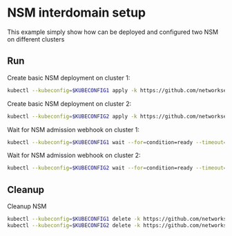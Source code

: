 # NSM interdomain setup


This example simply show how can be deployed and configured two NSM on different clusters

## Run

Create basic NSM deployment on cluster 1:

```bash
kubectl --kubeconfig=$KUBECONFIG1 apply -k https://github.com/networkservicemesh/deployments-k8s/examples/interdomain/nsm/cluster1?ref=175f1e3f4524abe0b8234c515e260c9cb7b8b7f2
```

Create basic NSM deployment on cluster 2:

```bash
kubectl --kubeconfig=$KUBECONFIG2 apply -k https://github.com/networkservicemesh/deployments-k8s/examples/interdomain/nsm/cluster2?ref=175f1e3f4524abe0b8234c515e260c9cb7b8b7f2
```

Wait for NSM admission webhook on cluster 1:

```bash
kubectl --kubeconfig=$KUBECONFIG1 wait --for=condition=ready --timeout=1m pod -n nsm-system -l app=admission-webhook-k8s
```

Wait for NSM admission webhook on cluster 2:

```bash
kubectl --kubeconfig=$KUBECONFIG2 wait --for=condition=ready --timeout=1m pod -n nsm-system -l app=admission-webhook-k8s
```

## Cleanup

Cleanup NSM
```bash
kubectl --kubeconfig=$KUBECONFIG1 delete -k https://github.com/networkservicemesh/deployments-k8s/examples/interdomain/nsm/cluster1?ref=175f1e3f4524abe0b8234c515e260c9cb7b8b7f2
kubectl --kubeconfig=$KUBECONFIG2 delete -k https://github.com/networkservicemesh/deployments-k8s/examples/interdomain/nsm/cluster2?ref=175f1e3f4524abe0b8234c515e260c9cb7b8b7f2
```
